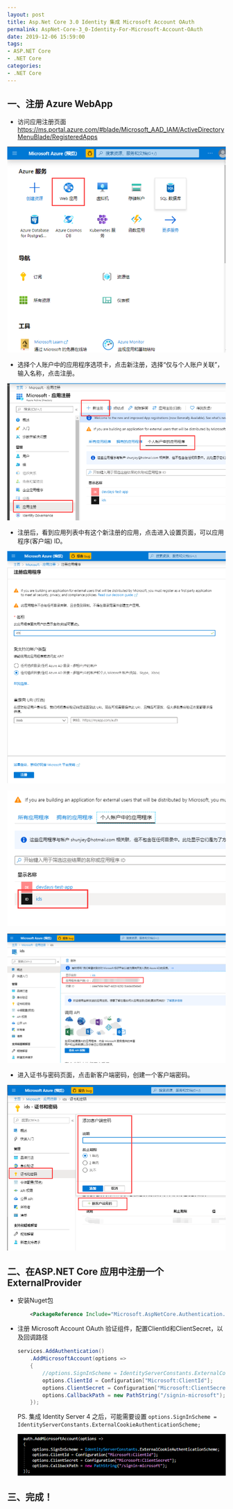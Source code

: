 ```yaml
---
layout: post
title: Asp.Net Core 3.0 Identity 集成 Microsoft Account OAuth
permalink: AspNet-Core-3_0-Identity-For-Microsoft-Account-OAuth
date: 2019-12-06 15:59:00
tags:
- ASP.NET Core
- .NET Core
categories:
- .NET Core
---
```



## 一、注册 Azure WebApp

- 访问应用注册页面 https://ms.portal.azure.com/#blade/Microsoft_AAD_IAM/ActiveDirectoryMenuBlade/RegisteredApps

![](/images/msaccount/1.png)

- 选择个人账户中的应用程序选项卡，点击新注册，选择“仅与个人账户关联”，输入名称，点击注册。

![](/images/msaccount/2.png)

- 注册后，看到应用列表中有这个新注册的应用，点击进入设置页面，可以应用程序(客户端) ID。

![](/images/msaccount/3.png)

![](/images/msaccount/4.png)

![](/images/msaccount/5.png)

- 进入证书与密码页面，点击新客户端密码，创建一个客户端密码。

![](/images/msaccount/6.png)

## 二、在ASP.NET Core 应用中注册一个ExternalProvider

- 安装Nuget包

    ```xml
        <PackageReference Include="Microsoft.AspNetCore.Authentication.MicrosoftAccount" Version="3.0.0" />
    ```

- 注册 Microsoft Account OAuth 验证组件，配置ClientId和ClientSecret，以及回调路径

    ```cs
    services.AddAuthentication()
        .AddMicrosoftAccount(options =>
        {
            //options.SignInScheme = IdentityServerConstants.ExternalCookieAuthenticationScheme;
            options.ClientId = Configuration["Microsoft:ClientId"];
            options.ClientSecret = Configuration["Microsoft:ClientSecret"];
            options.CallbackPath = new PathString("/signin-microsoft");
        });
    ```

    PS. 集成 Identity Server 4 之后，可能需要设置 `options.SignInScheme = IdentityServerConstants.ExternalCookieAuthenticationScheme;`

    ![](/images/msaccount/7.png)

## 三、完成！

